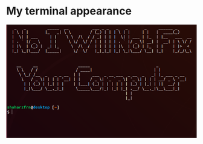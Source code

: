 # My terminal appearance
![alt text](https://github.com/Shaharzfrn/linux-bash-theme/blob/master/termianl_screenshot.png)
